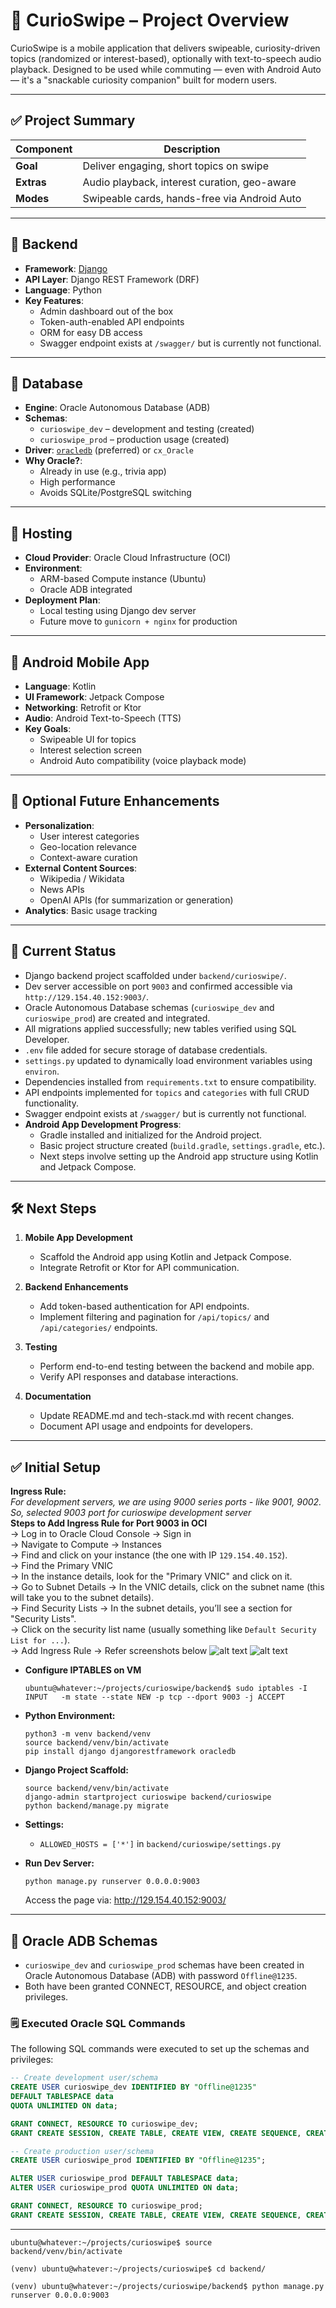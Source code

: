 # 🧱 CurioSwipe – Project Overview

CurioSwipe is a mobile application that delivers swipeable, curiosity-driven topics (randomized or interest-based), optionally with text-to-speech audio playback. Designed to be used while commuting — even with Android Auto — it's a "snackable curiosity companion" built for modern users.

---

## ✅ Project Summary

| Component     | Description                                     |
|---------------|-------------------------------------------------|
| **Goal**      | Deliver engaging, short topics on swipe         |
| **Extras**    | Audio playback, interest curation, geo-aware    |
| **Modes**     | Swipeable cards, hands-free via Android Auto    |

---

## 🔹 Backend

- **Framework**: [Django](https://www.djangoproject.com/)  
- **API Layer**: Django REST Framework (DRF)  
- **Language**: Python  
- **Key Features**:
  - Admin dashboard out of the box
  - Token-auth-enabled API endpoints
  - ORM for easy DB access
  - Swagger endpoint exists at `/swagger/` but is currently not functional.

---

## 🔹 Database

- **Engine**: Oracle Autonomous Database (ADB)
- **Schemas**:
  - `curioswipe_dev` – development and testing (created)
  - `curioswipe_prod` – production usage (created)
- **Driver**: [`oracledb`](https://pypi.org/project/oracledb/) (preferred) or `cx_Oracle`
- **Why Oracle?**:
  - Already in use (e.g., trivia app)
  - High performance
  - Avoids SQLite/PostgreSQL switching

---

## 🔹 Hosting

- **Cloud Provider**: Oracle Cloud Infrastructure (OCI)
- **Environment**:
  - ARM-based Compute instance (Ubuntu)
  - Oracle ADB integrated
- **Deployment Plan**:
  - Local testing using Django dev server
  - Future move to `gunicorn + nginx` for production

---

## 🔹 Android Mobile App

- **Language**: Kotlin
- **UI Framework**: Jetpack Compose
- **Networking**: Retrofit or Ktor
- **Audio**: Android Text-to-Speech (TTS)
- **Key Goals**:
  - Swipeable UI for topics
  - Interest selection screen
  - Android Auto compatibility (voice playback mode)

---

## 🔸 Optional Future Enhancements

- **Personalization**:
  - User interest categories
  - Geo-location relevance
  - Context-aware curation
- **External Content Sources**:
  - Wikipedia / Wikidata
  - News APIs
  - OpenAI APIs (for summarization or generation)
- **Analytics**: Basic usage tracking

---

## 🚦 Current Status

- Django backend project scaffolded under `backend/curioswipe/`.
- Dev server accessible on port `9003` and confirmed accessible via `http://129.154.40.152:9003/`.
- Oracle Autonomous Database schemas (`curioswipe_dev` and `curioswipe_prod`) are created and integrated.
- All migrations applied successfully; new tables verified using SQL Developer.
- `.env` file added for secure storage of database credentials.
- `settings.py` updated to dynamically load environment variables using `environ`.
- Dependencies installed from `requirements.txt` to ensure compatibility.
- API endpoints implemented for `topics` and `categories` with full CRUD functionality.
- Swagger endpoint exists at `/swagger/` but is currently not functional.
- **Android App Development Progress**:
  - Gradle installed and initialized for the Android project.
  - Basic project structure created (`build.gradle`, `settings.gradle`, etc.).
  - Next steps involve setting up the Android app structure using Kotlin and Jetpack Compose.

---

## 🛠️ Next Steps

1. **Mobile App Development**
   - Scaffold the Android app using Kotlin and Jetpack Compose.
   - Integrate Retrofit or Ktor for API communication.

2. **Backend Enhancements**
   - Add token-based authentication for API endpoints.
   - Implement filtering and pagination for `/api/topics/` and `/api/categories/` endpoints.

3. **Testing**
   - Perform end-to-end testing between the backend and mobile app.
   - Verify API responses and database interactions.

4. **Documentation**
   - Update README.md and tech-stack.md with recent changes.
   - Document API usage and endpoints for developers.

---

## ✅ Initial Setup

**Ingress Rule:**  
*For development servers, we are using 9000 series ports - like 9001, 9002.  
So, selected 9003 port for curioswipe development server*  
**Steps to Add Ingress Rule for Port 9003 in OCI**  
→ Log in to Oracle Cloud Console → Sign in  
→ Navigate to Compute → Instances  
→ Find and click on your instance (the one with IP `129.154.40.152`).  
→ Find the Primary VNIC  
→ In the instance details, look for the "Primary VNIC" and click on it.  
→ Go to Subnet Details → In the VNIC details, click on the subnet name (this will take you to the subnet details).  
→ Find Security Lists → In the subnet details, you’ll see a section for "Security Lists".  
→ Click on the security list name (usually something like `Default Security List for ...`).  
→ Add Ingress Rule → Refer screenshots below
![alt text](image.png)
![alt text](image-1.png)

- **Configure IPTABLES on VM**  
    ```
    ubuntu@whatever:~/projects/curioswipe/backend$ sudo iptables -I INPUT   -m state --state NEW -p tcp --dport 9003 -j ACCEPT 
    ```
- **Python Environment:**  
    ```
    python3 -m venv backend/venv
    source backend/venv/bin/activate
    pip install django djangorestframework oracledb
    ```

- **Django Project Scaffold:**  
    ```
    source backend/venv/bin/activate
    django-admin startproject curioswipe backend/curioswipe
    python backend/manage.py migrate
    ```

- **Settings:**  
  - `ALLOWED_HOSTS = ['*']` in `backend/curioswipe/settings.py`

- **Run Dev Server:**  
    ```
    python manage.py runserver 0.0.0.0:9003
    ```
    Access the page via: http://129.154.40.152:9003/

---

## 🔹 Oracle ADB Schemas

- `curioswipe_dev` and `curioswipe_prod` schemas have been created in Oracle Autonomous Database (ADB) with password `Offline@1235`.
- Both have been granted CONNECT, RESOURCE, and object creation privileges.

### 🗒️ Executed Oracle SQL Commands

The following SQL commands were executed to set up the schemas and privileges:

```sql
-- Create development user/schema
CREATE USER curioswipe_dev IDENTIFIED BY "Offline@1235"
DEFAULT TABLESPACE data
QUOTA UNLIMITED ON data;

GRANT CONNECT, RESOURCE TO curioswipe_dev;
GRANT CREATE SESSION, CREATE TABLE, CREATE VIEW, CREATE SEQUENCE, CREATE PROCEDURE TO curioswipe_dev;

-- Create production user/schema
CREATE USER curioswipe_prod IDENTIFIED BY "Offline@1235";

ALTER USER curioswipe_prod DEFAULT TABLESPACE data;
ALTER USER curioswipe_prod QUOTA UNLIMITED ON data;

GRANT CONNECT, RESOURCE TO curioswipe_prod;
GRANT CREATE SESSION, CREATE TABLE, CREATE VIEW, CREATE SEQUENCE, CREATE PROCEDURE TO curioswipe_prod;
```
---
```
ubuntu@whatever:~/projects/curioswipe$ source backend/venv/bin/activate

(venv) ubuntu@whatever:~/projects/curioswipe$ cd backend/

(venv) ubuntu@whatever:~/projects/curioswipe/backend$ python manage.py runserver 0.0.0.0:9003
```